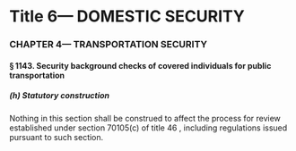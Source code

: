 
# Title 6— DOMESTIC SECURITY
### CHAPTER 4— TRANSPORTATION SECURITY
#### § 1143. Security background checks of covered individuals for public transportation
##### (h) Statutory construction

Nothing in this section shall be construed to affect the process for review established under section 70105(c) of title 46 , including regulations issued pursuant to such section.
